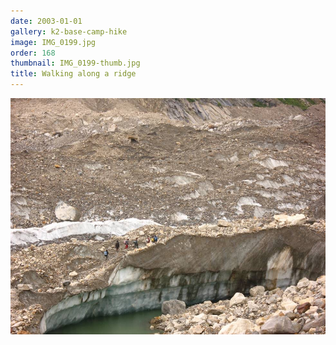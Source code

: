 ```yaml
---
date: 2003-01-01
gallery: k2-base-camp-hike
image: IMG_0199.jpg
order: 168
thumbnail: IMG_0199-thumb.jpg
title: Walking along a ridge
---
```


![Walking along a ridge](./IMG_0199.jpg)